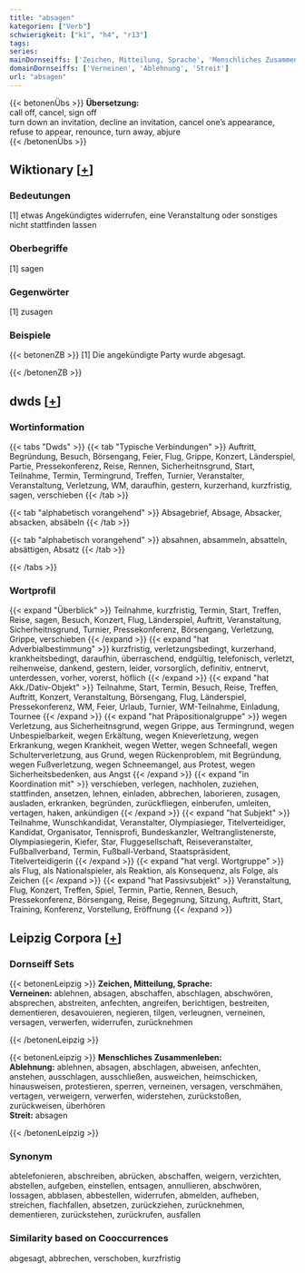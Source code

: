 ```yaml
---
title: "absagen"
kategorien: ["Verb"]
schwierigkeit: ["k1", "h4", "r13"]
tags:
series:
mainDornseiffs: ['Zeichen, Mitteilung, Sprache', 'Menschliches Zusammenleben']
domainDornseiffs: ['Verneinen', 'Ablehnung', 'Streit']
url: "absagen"
---
```


{{< betonenÜbs >}}
**Übersetzung:**  
call off, cancel, sign off  
turn down an invitation, decline an invitation, cancel one’s appearance, refuse to appear, renounce, turn away, abjure  
{{< /betonenÜbs >}}

## Wiktionary [[+](https://de.wiktionary.org/wiki/absagen)]

### Bedeutungen
[1] etwas Angekündigtes widerrufen, eine Veranstaltung oder sonstiges nicht stattfinden lassen  

### Oberbegriffe
[1] sagen  

### Gegenwörter
[1] zusagen  

### Beispiele
{{< betonenZB >}}
[1] Die angekündigte Party wurde abgesagt.  

{{< /betonenZB >}}


## dwds [[+](https://www.dwds.de/wb/absagen)]

### Wortinformation
{{< tabs "Dwds" >}}
{{< tab "Typische Verbindungen" >}}
Auftritt, Begründung, Besuch, Börsengang, Feier, Flug, Grippe, Konzert, Länderspiel, Partie, Pressekonferenz, Reise, Rennen, Sicherheitnsgrund, Start, Teilnahme, Termin, Termingrund, Treffen, Turnier, Veranstalter, Veranstaltung, Verletzung, WM, daraufhin, gestern, kurzerhand, kurzfristig, sagen, verschieben
{{< /tab >}}

{{< tab "alphabetisch vorangehend" >}}
Absagebrief, Absage, Absacker, absacken, absäbeln
{{< /tab >}}

{{< tab "alphabetisch vorangehend" >}}
absahnen, absammeln, absatteln, absättigen, Absatz
{{< /tab >}}

{{< /tabs >}}

### Wortprofil
{{< expand "Überblick" >}} Teilnahme, kurzfristig, Termin, Start, Treffen, Reise, sagen, Besuch, Konzert, Flug, Länderspiel, Auftritt, Veranstaltung, Sicherheitnsgrund, Turnier, Pressekonferenz, Börsengang, Verletzung, Grippe, verschieben {{< /expand >}}
{{< expand "hat Adverbialbestimmung" >}} kurzfristig, verletzungsbedingt, kurzerhand, krankheitsbedingt, daraufhin, überraschend, endgültig, telefonisch, verletzt, reihenweise, dankend, gestern, leider, vorsorglich, definitiv, entnervt, unterdessen, vorher, vorerst, höflich {{< /expand >}}
{{< expand "hat Akk./Dativ-Objekt" >}} Teilnahme, Start, Termin, Besuch, Reise, Treffen, Auftritt, Konzert, Veranstaltung, Börsengang, Flug, Länderspiel, Pressekonferenz, WM, Feier, Urlaub, Turnier, WM-Teilnahme, Einladung, Tournee {{< /expand >}}
{{< expand "hat Präpositionalgruppe" >}} wegen Verletzung, aus Sicherheitnsgrund, wegen Grippe, aus Termingrund, wegen Unbespielbarkeit, wegen Erkältung, wegen Knieverletzung, wegen Erkrankung, wegen Krankheit, wegen Wetter, wegen Schneefall, wegen Schulterverletzung, aus Grund, wegen Rückenproblem, mit Begründung, wegen Fußverletzung, wegen Schneemangel, aus Protest, wegen Sicherheitsbedenken, aus Angst {{< /expand >}}
{{< expand "in Koordination mit" >}} verschieben, verlegen, nachholen, zuziehen, stattfinden, ansetzen, lehnen, einladen, abbrechen, laborieren, zusagen, ausladen, erkranken, begründen, zurückfliegen, einberufen, umleiten, vertagen, haken, ankündigen {{< /expand >}}
{{< expand "hat Subjekt" >}} Teilnahme, Wunschkandidat, Veranstalter, Olympiasieger, Titelverteidiger, Kandidat, Organisator, Tennisprofi, Bundeskanzler, Weltranglistenerste, Olympiasiegerin, Kiefer, Star, Fluggesellschaft, Reiseveranstalter, Fußballverband, Termin, Fußball-Verband, Staatspräsident, Titelverteidigerin {{< /expand >}}
{{< expand "hat vergl. Wortgruppe" >}} als Flug, als Nationalspieler, als Reaktion, als Konsequenz, als Folge, als Zeichen {{< /expand >}}
{{< expand "hat Passivsubjekt" >}} Veranstaltung, Flug, Konzert, Treffen, Spiel, Termin, Partie, Rennen, Besuch, Pressekonferenz, Börsengang, Reise, Begegnung, Sitzung, Auftritt, Start, Training, Konferenz, Vorstellung, Eröffnung {{< /expand >}}

## Leipzig Corpora [[+](https://corpora.uni-leipzig.de/en/res?word=absagen&corpusId=deu_newscrawl-public_2018)]

### Dornseiff Sets
{{< betonenLeipzig >}}
**Zeichen, Mitteilung, Sprache:**  
**Verneinen:** ablehnen, absagen, abschaffen, abschlagen, abschwören, absprechen, abstreiten, anfechten, angreifen, berichtigen, bestreiten, dementieren, desavouieren, negieren, tilgen, verleugnen, verneinen, versagen, verwerfen, widerrufen, zurücknehmen  

{{< /betonenLeipzig >}}


{{< betonenLeipzig >}}
**Menschliches Zusammenleben:**  
**Ablehnung:** ablehnen, absagen, abschlagen, abweisen, anfechten, anstehen, ausschlagen, ausschließen, ausweichen, heimschicken, hinausweisen, protestieren, sperren, verneinen, versagen, verschmähen, vertagen, verweigern, verwerfen, widerstehen, zurückstoßen, zurückweisen, überhören  
**Streit:** absagen  

{{< /betonenLeipzig >}}

### Synonym
abtelefonieren, abschreiben, abrücken, abschaffen, weigern, verzichten, abstellen, aufgeben, einstellen, entsagen, annullieren, abschwören, lossagen, abblasen, abbestellen, widerrufen, abmelden, aufheben, streichen, flachfallen, absetzen, zurückziehen, zurücknehmen, dementieren, zurückstehen, zurückrufen, ausfallen


### Similarity based on Cooccurrences
abgesagt, abbrechen, verschoben, kurzfristig

